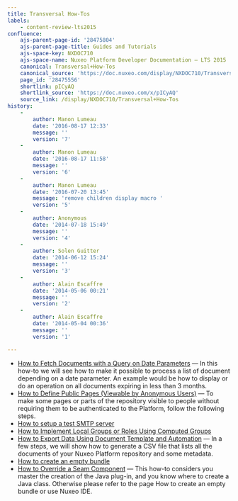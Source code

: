 ```yaml
---
title: Transversal How-Tos
labels:
    - content-review-lts2015
confluence:
    ajs-parent-page-id: '28475804'
    ajs-parent-page-title: Guides and Tutorials
    ajs-space-key: NXDOC710
    ajs-space-name: Nuxeo Platform Developer Documentation — LTS 2015
    canonical: Transversal+How-Tos
    canonical_source: 'https://doc.nuxeo.com/display/NXDOC710/Transversal+How-Tos'
    page_id: '28475556'
    shortlink: pICyAQ
    shortlink_source: 'https://doc.nuxeo.com/x/pICyAQ'
    source_link: /display/NXDOC710/Transversal+How-Tos
history:
    - 
        author: Manon Lumeau
        date: '2016-08-17 12:33'
        message: ''
        version: '7'
    - 
        author: Manon Lumeau
        date: '2016-08-17 11:58'
        message: ''
        version: '6'
    - 
        author: Manon Lumeau
        date: '2016-07-20 13:45'
        message: 'remove children display macro '
        version: '5'
    - 
        author: Anonymous
        date: '2014-07-18 15:49'
        message: ''
        version: '4'
    - 
        author: Solen Guitter
        date: '2014-06-12 15:24'
        message: ''
        version: '3'
    - 
        author: Alain Escaffre
        date: '2014-05-06 00:21'
        message: ''
        version: '2'
    - 
        author: Alain Escaffre
        date: '2014-05-04 00:36'
        message: ''
        version: '1'

---
```

*   [How to Fetch Documents with a Query on Date Parameters](https://doc.nuxeo.com/display/NXDOC710/How+to+Fetch+Documents+with+a+Query+on+Date+Parameters)&nbsp;&mdash;&nbsp;<span class="smalltext">In this how-to we will see how to make it possible to process a list of document depending on a date parameter. An example would be how to display or do an operation on all documents expiring in less than 3 months.</span>
*   [How to Define Public Pages (Viewable by Anonymous Users)](https://doc.nuxeo.com/pages/viewpage.action?pageId=28475768)&nbsp;&mdash;&nbsp;<span class="smalltext">To make some pages or parts of the repository visible to people without requiring them to be authenticated to the Platform, follow the following steps.</span>
*   [How to setup a test SMTP server](https://doc.nuxeo.com/display/NXDOC710/How+to+setup+a+test+SMTP+server)
*   [How to Implement Local Groups or Roles Using Computed Groups](https://doc.nuxeo.com/display/NXDOC710/How+to+Implement+Local+Groups+or+Roles+Using+Computed+Groups)
*   [How to Export Data Using Document Template and Automation](https://doc.nuxeo.com/display/NXDOC710/How+to+Export+Data+Using+Document+Template+and+Automation)&nbsp;&mdash;&nbsp;<span class="smalltext">In a few steps, we will show how to generate a CSV file that lists all the documents of your Nuxeo Platform repository and some metadata.</span>
*   [How to create an empty bundle](https://doc.nuxeo.com/display/NXDOC710/How+to+create+an+empty+bundle)
*   [How to Override a Seam Component](https://doc.nuxeo.com/display/NXDOC710/How+to+Override+a+Seam+Component)&nbsp;&mdash;&nbsp;<span class="smalltext">This how-to considers you master the creation of the Java plug-in, and you know where to create a Java class. Otherwise please refer to the page How to create an empty bundle or use Nuxeo IDE.</span>